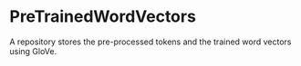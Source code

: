 # PreTrainedWordVectors

A repository stores the pre-processed tokens and the trained word vectors using GloVe.